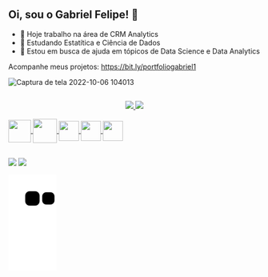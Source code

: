 ## Oi, sou o Gabriel Felipe! 👋

- 🔭 Hoje trabalho na área de CRM Analytics
- 🌱 Estudando Estatítica e Ciência de Dados
- 🤔 Estou em busca de ajuda em tópicos de Data Science e Data Analytics

Acompanhe meus projetos: https://bit.ly/portfoliogabriel1


![Captura de tela 2022-10-06 104013](https://user-images.githubusercontent.com/73200069/194328542-67bc8efa-1905-40f5-a342-6236635c39a4.png)


##

<div align="center">
  <a href="https://github.com/gabriellfelipe7">
  <img height="180em" src="https://github-readme-stats.vercel.app/api?username=gabriellfelipe7&show_icons=true&theme=dark&include_all_commits=true&count_private=true"/>
  <img height="180em" src="https://github-readme-stats.vercel.app/api/top-langs/?username=gabriellfelipe7&layout=compact&langs_count=7&theme=dark"/>
</div>


<div style="display: inline_block"><br>
  <img align="center" height="45" width="45" src="https://cdn.jsdelivr.net/gh/devicons/devicon/icons/python/python-original.svg">
  <img align="center" height="48" width="48" src="https://img.icons8.com/color/2x/power-bi.png">
  <img align="center" height="40" width="40" src="https://cdn.jsdelivr.net/gh/devicons/devicon/icons/azure/azure-original.svg">
  <img align="center" height="40" width="40" src="https://cdn.jsdelivr.net/gh/devicons/devicon/icons/figma/figma-original.svg"> 
  <img align="center" height="40" width="40" src="https://cdn.icon-icons.com/icons2/2699/PNG/128/databricks_logo_icon_170295.png"> 
</div>

##

<div> 
  
  <a href = "gabriellfelipe1718@gmail.com"><img src="https://img.shields.io/badge/-Gmail-%23333?style=for-the-badge&logo=gmail&logoColor=white" target="_blank"></a>
  <a href="https://www.linkedin.com/in/gabrielfelipeoli/" target="_blank"><img src="https://img.shields.io/badge/-LinkedIn-%230077B5?style=for-the-badge&logo=linkedin&logoColor=white" target="_blank"></a> 
  
   ![Snake animation](https://github.com/gabriellfelipe7/gabriellfelipe7/blob/output/github-contribution-grid-snake.svg)
</div>
